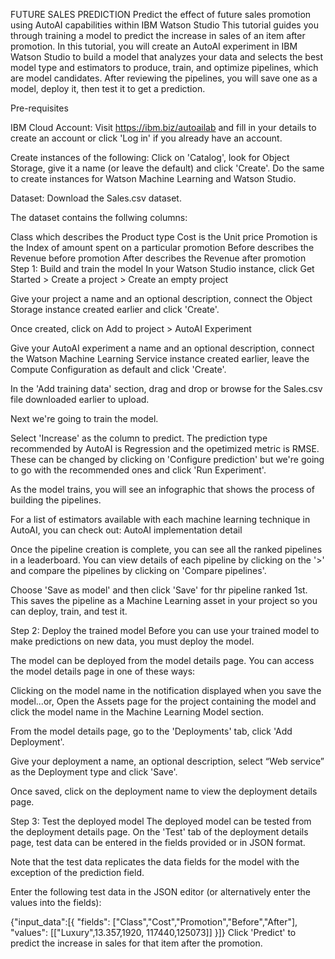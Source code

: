 FUTURE SALES PREDICTION 
Predict the effect of future sales promotion using AutoAI capabilities within IBM Watson Studio This tutorial guides you through training a model to predict the increase in sales of an item after promotion. In this tutorial, you will create an AutoAI experiment in IBM Watson Studio to build a model that analyzes your data and selects the best model type and estimators to produce, train, and optimize pipelines, which are model candidates. After reviewing the pipelines, you will save one as a model, deploy it, then test it to get a prediction.

Pre-requisites

IBM Cloud Account: Visit https://ibm.biz/autoailab and fill in your details to create an account or click 'Log in' if you already have an account.

Create instances of the following: Click on 'Catalog', look for Object Storage, give it a name (or leave the default) and click 'Create'. Do the same to create instances for Watson Machine Learning and Watson Studio.

Dataset: Download the Sales.csv dataset.

The dataset contains the follwing columns:

Class which describes the Product type Cost is the Unit price Promotion is the Index of amount spent on a particular promotion Before describes the Revenue before promotion After describes the Revenue after promotion Step 1: Build and train the model In your Watson Studio instance, click Get Started > Create a project > Create an empty project

Give your project a name and an optional description, connect the Object Storage instance created earlier and click 'Create'.

Once created, click on Add to project > AutoAI Experiment

Give your AutoAI experiment a name and an optional description, connect the Watson Machine Learning Service instance created earlier, leave the Compute Configuration as default and click 'Create'.

In the 'Add training data' section, drag and drop or browse for the Sales.csv file downloaded earlier to upload.

Next we're going to train the model.

Select 'Increase' as the column to predict. The prediction type recommended by AutoAI is Regression and the opetimized metric is RMSE. These can be changed by clicking on 'Configure prediction' but we're going to go with the recommended ones and click 'Run Experiment'.

As the model trains, you will see an infographic that shows the process of building the pipelines.

For a list of estimators available with each machine learning technique in AutoAI, you can check out: AutoAI implementation detail

Once the pipeline creation is complete, you can see all the ranked pipelines in a leaderboard. You can view details of each pipeline by clicking on the '>' and compare the pipelines by clicking on 'Compare pipelines'.

Choose 'Save as model' and then click 'Save' for thr pipeline ranked 1st. This saves the pipeline as a Machine Learning asset in your project so you can deploy, train, and test it.

Step 2: Deploy the trained model Before you can use your trained model to make predictions on new data, you must deploy the model.

The model can be deployed from the model details page. You can access the model details page in one of these ways:

Clicking on the model name in the notification displayed when you save the model...or, Open the Assets page for the project containing the model and click the model name in the Machine Learning Model section.

From the model details page, go to the 'Deployments' tab, click 'Add Deployment'.

Give your deployment a name, an optional description, select “Web service” as the Deployment type and click 'Save'.

Once saved, click on the deployment name to view the deployment details page.

Step 3: Test the deployed model The deployed model can be tested from the deployment details page. On the 'Test' tab of the deployment details page, test data can be entered in the fields provided or in JSON format.

Note that the test data replicates the data fields for the model with the exception of the prediction field.

Enter the following test data in the JSON editor (or alternatively enter the values into the fields):

{"input_data":[{ "fields": ["Class","Cost","Promotion","Before","After"], "values": [["Luxury",13.357,1920, 117440,125073]] }]} Click 'Predict' to predict the increase in sales for that item after the promotion.
